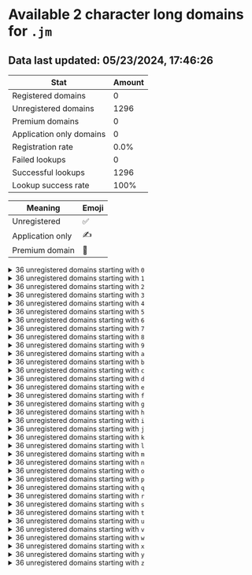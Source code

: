 # Available 2 character long domains for `.jm`

## Data last updated: 05/23/2024, 17:46:26

|Stat|Amount|
|--|--|
|Registered domains|0|
|Unregistered domains|1296|
|Premium domains|0|
|Application only domains|0|
|Registration rate|0.0%|
|Failed lookups|0|
|Successful lookups|1296|
|Lookup success rate|100%|


|Meaning|Emoji|
|--|--|
|Unregistered|:white_check_mark:|
|Application only|:writing_hand:|
|Premium domain|:gem:|

<details>
<summary>36 unregistered domains starting with <bold><code>0</code></bold></summary>

|Type|Domain|
|--|--|
|:white_check_mark:|`00.jm`|
|:white_check_mark:|`01.jm`|
|:white_check_mark:|`02.jm`|
|:white_check_mark:|`03.jm`|
|:white_check_mark:|`04.jm`|
|:white_check_mark:|`05.jm`|
|:white_check_mark:|`06.jm`|
|:white_check_mark:|`07.jm`|
|:white_check_mark:|`08.jm`|
|:white_check_mark:|`09.jm`|
|:white_check_mark:|`0a.jm`|
|:white_check_mark:|`0b.jm`|
|:white_check_mark:|`0c.jm`|
|:white_check_mark:|`0d.jm`|
|:white_check_mark:|`0e.jm`|
|:white_check_mark:|`0f.jm`|
|:white_check_mark:|`0g.jm`|
|:white_check_mark:|`0h.jm`|
|:white_check_mark:|`0i.jm`|
|:white_check_mark:|`0j.jm`|
|:white_check_mark:|`0k.jm`|
|:white_check_mark:|`0l.jm`|
|:white_check_mark:|`0m.jm`|
|:white_check_mark:|`0n.jm`|
|:white_check_mark:|`0o.jm`|
|:white_check_mark:|`0p.jm`|
|:white_check_mark:|`0q.jm`|
|:white_check_mark:|`0r.jm`|
|:white_check_mark:|`0s.jm`|
|:white_check_mark:|`0t.jm`|
|:white_check_mark:|`0u.jm`|
|:white_check_mark:|`0v.jm`|
|:white_check_mark:|`0w.jm`|
|:white_check_mark:|`0x.jm`|
|:white_check_mark:|`0y.jm`|
|:white_check_mark:|`0z.jm`|
</details>
<details>
<summary>36 unregistered domains starting with <bold><code>1</code></bold></summary>

|Type|Domain|
|--|--|
|:white_check_mark:|`10.jm`|
|:white_check_mark:|`11.jm`|
|:white_check_mark:|`12.jm`|
|:white_check_mark:|`13.jm`|
|:white_check_mark:|`14.jm`|
|:white_check_mark:|`15.jm`|
|:white_check_mark:|`16.jm`|
|:white_check_mark:|`17.jm`|
|:white_check_mark:|`18.jm`|
|:white_check_mark:|`19.jm`|
|:white_check_mark:|`1a.jm`|
|:white_check_mark:|`1b.jm`|
|:white_check_mark:|`1c.jm`|
|:white_check_mark:|`1d.jm`|
|:white_check_mark:|`1e.jm`|
|:white_check_mark:|`1f.jm`|
|:white_check_mark:|`1g.jm`|
|:white_check_mark:|`1h.jm`|
|:white_check_mark:|`1i.jm`|
|:white_check_mark:|`1j.jm`|
|:white_check_mark:|`1k.jm`|
|:white_check_mark:|`1l.jm`|
|:white_check_mark:|`1m.jm`|
|:white_check_mark:|`1n.jm`|
|:white_check_mark:|`1o.jm`|
|:white_check_mark:|`1p.jm`|
|:white_check_mark:|`1q.jm`|
|:white_check_mark:|`1r.jm`|
|:white_check_mark:|`1s.jm`|
|:white_check_mark:|`1t.jm`|
|:white_check_mark:|`1u.jm`|
|:white_check_mark:|`1v.jm`|
|:white_check_mark:|`1w.jm`|
|:white_check_mark:|`1x.jm`|
|:white_check_mark:|`1y.jm`|
|:white_check_mark:|`1z.jm`|
</details>
<details>
<summary>36 unregistered domains starting with <bold><code>2</code></bold></summary>

|Type|Domain|
|--|--|
|:white_check_mark:|`20.jm`|
|:white_check_mark:|`21.jm`|
|:white_check_mark:|`22.jm`|
|:white_check_mark:|`23.jm`|
|:white_check_mark:|`24.jm`|
|:white_check_mark:|`25.jm`|
|:white_check_mark:|`26.jm`|
|:white_check_mark:|`27.jm`|
|:white_check_mark:|`28.jm`|
|:white_check_mark:|`29.jm`|
|:white_check_mark:|`2a.jm`|
|:white_check_mark:|`2b.jm`|
|:white_check_mark:|`2c.jm`|
|:white_check_mark:|`2d.jm`|
|:white_check_mark:|`2e.jm`|
|:white_check_mark:|`2f.jm`|
|:white_check_mark:|`2g.jm`|
|:white_check_mark:|`2h.jm`|
|:white_check_mark:|`2i.jm`|
|:white_check_mark:|`2j.jm`|
|:white_check_mark:|`2k.jm`|
|:white_check_mark:|`2l.jm`|
|:white_check_mark:|`2m.jm`|
|:white_check_mark:|`2n.jm`|
|:white_check_mark:|`2o.jm`|
|:white_check_mark:|`2p.jm`|
|:white_check_mark:|`2q.jm`|
|:white_check_mark:|`2r.jm`|
|:white_check_mark:|`2s.jm`|
|:white_check_mark:|`2t.jm`|
|:white_check_mark:|`2u.jm`|
|:white_check_mark:|`2v.jm`|
|:white_check_mark:|`2w.jm`|
|:white_check_mark:|`2x.jm`|
|:white_check_mark:|`2y.jm`|
|:white_check_mark:|`2z.jm`|
</details>
<details>
<summary>36 unregistered domains starting with <bold><code>3</code></bold></summary>

|Type|Domain|
|--|--|
|:white_check_mark:|`30.jm`|
|:white_check_mark:|`31.jm`|
|:white_check_mark:|`32.jm`|
|:white_check_mark:|`33.jm`|
|:white_check_mark:|`34.jm`|
|:white_check_mark:|`35.jm`|
|:white_check_mark:|`36.jm`|
|:white_check_mark:|`37.jm`|
|:white_check_mark:|`38.jm`|
|:white_check_mark:|`39.jm`|
|:white_check_mark:|`3a.jm`|
|:white_check_mark:|`3b.jm`|
|:white_check_mark:|`3c.jm`|
|:white_check_mark:|`3d.jm`|
|:white_check_mark:|`3e.jm`|
|:white_check_mark:|`3f.jm`|
|:white_check_mark:|`3g.jm`|
|:white_check_mark:|`3h.jm`|
|:white_check_mark:|`3i.jm`|
|:white_check_mark:|`3j.jm`|
|:white_check_mark:|`3k.jm`|
|:white_check_mark:|`3l.jm`|
|:white_check_mark:|`3m.jm`|
|:white_check_mark:|`3n.jm`|
|:white_check_mark:|`3o.jm`|
|:white_check_mark:|`3p.jm`|
|:white_check_mark:|`3q.jm`|
|:white_check_mark:|`3r.jm`|
|:white_check_mark:|`3s.jm`|
|:white_check_mark:|`3t.jm`|
|:white_check_mark:|`3u.jm`|
|:white_check_mark:|`3v.jm`|
|:white_check_mark:|`3w.jm`|
|:white_check_mark:|`3x.jm`|
|:white_check_mark:|`3y.jm`|
|:white_check_mark:|`3z.jm`|
</details>
<details>
<summary>36 unregistered domains starting with <bold><code>4</code></bold></summary>

|Type|Domain|
|--|--|
|:white_check_mark:|`40.jm`|
|:white_check_mark:|`41.jm`|
|:white_check_mark:|`42.jm`|
|:white_check_mark:|`43.jm`|
|:white_check_mark:|`44.jm`|
|:white_check_mark:|`45.jm`|
|:white_check_mark:|`46.jm`|
|:white_check_mark:|`47.jm`|
|:white_check_mark:|`48.jm`|
|:white_check_mark:|`49.jm`|
|:white_check_mark:|`4a.jm`|
|:white_check_mark:|`4b.jm`|
|:white_check_mark:|`4c.jm`|
|:white_check_mark:|`4d.jm`|
|:white_check_mark:|`4e.jm`|
|:white_check_mark:|`4f.jm`|
|:white_check_mark:|`4g.jm`|
|:white_check_mark:|`4h.jm`|
|:white_check_mark:|`4i.jm`|
|:white_check_mark:|`4j.jm`|
|:white_check_mark:|`4k.jm`|
|:white_check_mark:|`4l.jm`|
|:white_check_mark:|`4m.jm`|
|:white_check_mark:|`4n.jm`|
|:white_check_mark:|`4o.jm`|
|:white_check_mark:|`4p.jm`|
|:white_check_mark:|`4q.jm`|
|:white_check_mark:|`4r.jm`|
|:white_check_mark:|`4s.jm`|
|:white_check_mark:|`4t.jm`|
|:white_check_mark:|`4u.jm`|
|:white_check_mark:|`4v.jm`|
|:white_check_mark:|`4w.jm`|
|:white_check_mark:|`4x.jm`|
|:white_check_mark:|`4y.jm`|
|:white_check_mark:|`4z.jm`|
</details>
<details>
<summary>36 unregistered domains starting with <bold><code>5</code></bold></summary>

|Type|Domain|
|--|--|
|:white_check_mark:|`50.jm`|
|:white_check_mark:|`51.jm`|
|:white_check_mark:|`52.jm`|
|:white_check_mark:|`53.jm`|
|:white_check_mark:|`54.jm`|
|:white_check_mark:|`55.jm`|
|:white_check_mark:|`56.jm`|
|:white_check_mark:|`57.jm`|
|:white_check_mark:|`58.jm`|
|:white_check_mark:|`59.jm`|
|:white_check_mark:|`5a.jm`|
|:white_check_mark:|`5b.jm`|
|:white_check_mark:|`5c.jm`|
|:white_check_mark:|`5d.jm`|
|:white_check_mark:|`5e.jm`|
|:white_check_mark:|`5f.jm`|
|:white_check_mark:|`5g.jm`|
|:white_check_mark:|`5h.jm`|
|:white_check_mark:|`5i.jm`|
|:white_check_mark:|`5j.jm`|
|:white_check_mark:|`5k.jm`|
|:white_check_mark:|`5l.jm`|
|:white_check_mark:|`5m.jm`|
|:white_check_mark:|`5n.jm`|
|:white_check_mark:|`5o.jm`|
|:white_check_mark:|`5p.jm`|
|:white_check_mark:|`5q.jm`|
|:white_check_mark:|`5r.jm`|
|:white_check_mark:|`5s.jm`|
|:white_check_mark:|`5t.jm`|
|:white_check_mark:|`5u.jm`|
|:white_check_mark:|`5v.jm`|
|:white_check_mark:|`5w.jm`|
|:white_check_mark:|`5x.jm`|
|:white_check_mark:|`5y.jm`|
|:white_check_mark:|`5z.jm`|
</details>
<details>
<summary>36 unregistered domains starting with <bold><code>6</code></bold></summary>

|Type|Domain|
|--|--|
|:white_check_mark:|`60.jm`|
|:white_check_mark:|`61.jm`|
|:white_check_mark:|`62.jm`|
|:white_check_mark:|`63.jm`|
|:white_check_mark:|`64.jm`|
|:white_check_mark:|`65.jm`|
|:white_check_mark:|`66.jm`|
|:white_check_mark:|`67.jm`|
|:white_check_mark:|`68.jm`|
|:white_check_mark:|`69.jm`|
|:white_check_mark:|`6a.jm`|
|:white_check_mark:|`6b.jm`|
|:white_check_mark:|`6c.jm`|
|:white_check_mark:|`6d.jm`|
|:white_check_mark:|`6e.jm`|
|:white_check_mark:|`6f.jm`|
|:white_check_mark:|`6g.jm`|
|:white_check_mark:|`6h.jm`|
|:white_check_mark:|`6i.jm`|
|:white_check_mark:|`6j.jm`|
|:white_check_mark:|`6k.jm`|
|:white_check_mark:|`6l.jm`|
|:white_check_mark:|`6m.jm`|
|:white_check_mark:|`6n.jm`|
|:white_check_mark:|`6o.jm`|
|:white_check_mark:|`6p.jm`|
|:white_check_mark:|`6q.jm`|
|:white_check_mark:|`6r.jm`|
|:white_check_mark:|`6s.jm`|
|:white_check_mark:|`6t.jm`|
|:white_check_mark:|`6u.jm`|
|:white_check_mark:|`6v.jm`|
|:white_check_mark:|`6w.jm`|
|:white_check_mark:|`6x.jm`|
|:white_check_mark:|`6y.jm`|
|:white_check_mark:|`6z.jm`|
</details>
<details>
<summary>36 unregistered domains starting with <bold><code>7</code></bold></summary>

|Type|Domain|
|--|--|
|:white_check_mark:|`70.jm`|
|:white_check_mark:|`71.jm`|
|:white_check_mark:|`72.jm`|
|:white_check_mark:|`73.jm`|
|:white_check_mark:|`74.jm`|
|:white_check_mark:|`75.jm`|
|:white_check_mark:|`76.jm`|
|:white_check_mark:|`77.jm`|
|:white_check_mark:|`78.jm`|
|:white_check_mark:|`79.jm`|
|:white_check_mark:|`7a.jm`|
|:white_check_mark:|`7b.jm`|
|:white_check_mark:|`7c.jm`|
|:white_check_mark:|`7d.jm`|
|:white_check_mark:|`7e.jm`|
|:white_check_mark:|`7f.jm`|
|:white_check_mark:|`7g.jm`|
|:white_check_mark:|`7h.jm`|
|:white_check_mark:|`7i.jm`|
|:white_check_mark:|`7j.jm`|
|:white_check_mark:|`7k.jm`|
|:white_check_mark:|`7l.jm`|
|:white_check_mark:|`7m.jm`|
|:white_check_mark:|`7n.jm`|
|:white_check_mark:|`7o.jm`|
|:white_check_mark:|`7p.jm`|
|:white_check_mark:|`7q.jm`|
|:white_check_mark:|`7r.jm`|
|:white_check_mark:|`7s.jm`|
|:white_check_mark:|`7t.jm`|
|:white_check_mark:|`7u.jm`|
|:white_check_mark:|`7v.jm`|
|:white_check_mark:|`7w.jm`|
|:white_check_mark:|`7x.jm`|
|:white_check_mark:|`7y.jm`|
|:white_check_mark:|`7z.jm`|
</details>
<details>
<summary>36 unregistered domains starting with <bold><code>8</code></bold></summary>

|Type|Domain|
|--|--|
|:white_check_mark:|`80.jm`|
|:white_check_mark:|`81.jm`|
|:white_check_mark:|`82.jm`|
|:white_check_mark:|`83.jm`|
|:white_check_mark:|`84.jm`|
|:white_check_mark:|`85.jm`|
|:white_check_mark:|`86.jm`|
|:white_check_mark:|`87.jm`|
|:white_check_mark:|`88.jm`|
|:white_check_mark:|`89.jm`|
|:white_check_mark:|`8a.jm`|
|:white_check_mark:|`8b.jm`|
|:white_check_mark:|`8c.jm`|
|:white_check_mark:|`8d.jm`|
|:white_check_mark:|`8e.jm`|
|:white_check_mark:|`8f.jm`|
|:white_check_mark:|`8g.jm`|
|:white_check_mark:|`8h.jm`|
|:white_check_mark:|`8i.jm`|
|:white_check_mark:|`8j.jm`|
|:white_check_mark:|`8k.jm`|
|:white_check_mark:|`8l.jm`|
|:white_check_mark:|`8m.jm`|
|:white_check_mark:|`8n.jm`|
|:white_check_mark:|`8o.jm`|
|:white_check_mark:|`8p.jm`|
|:white_check_mark:|`8q.jm`|
|:white_check_mark:|`8r.jm`|
|:white_check_mark:|`8s.jm`|
|:white_check_mark:|`8t.jm`|
|:white_check_mark:|`8u.jm`|
|:white_check_mark:|`8v.jm`|
|:white_check_mark:|`8w.jm`|
|:white_check_mark:|`8x.jm`|
|:white_check_mark:|`8y.jm`|
|:white_check_mark:|`8z.jm`|
</details>
<details>
<summary>36 unregistered domains starting with <bold><code>9</code></bold></summary>

|Type|Domain|
|--|--|
|:white_check_mark:|`90.jm`|
|:white_check_mark:|`91.jm`|
|:white_check_mark:|`92.jm`|
|:white_check_mark:|`93.jm`|
|:white_check_mark:|`94.jm`|
|:white_check_mark:|`95.jm`|
|:white_check_mark:|`96.jm`|
|:white_check_mark:|`97.jm`|
|:white_check_mark:|`98.jm`|
|:white_check_mark:|`99.jm`|
|:white_check_mark:|`9a.jm`|
|:white_check_mark:|`9b.jm`|
|:white_check_mark:|`9c.jm`|
|:white_check_mark:|`9d.jm`|
|:white_check_mark:|`9e.jm`|
|:white_check_mark:|`9f.jm`|
|:white_check_mark:|`9g.jm`|
|:white_check_mark:|`9h.jm`|
|:white_check_mark:|`9i.jm`|
|:white_check_mark:|`9j.jm`|
|:white_check_mark:|`9k.jm`|
|:white_check_mark:|`9l.jm`|
|:white_check_mark:|`9m.jm`|
|:white_check_mark:|`9n.jm`|
|:white_check_mark:|`9o.jm`|
|:white_check_mark:|`9p.jm`|
|:white_check_mark:|`9q.jm`|
|:white_check_mark:|`9r.jm`|
|:white_check_mark:|`9s.jm`|
|:white_check_mark:|`9t.jm`|
|:white_check_mark:|`9u.jm`|
|:white_check_mark:|`9v.jm`|
|:white_check_mark:|`9w.jm`|
|:white_check_mark:|`9x.jm`|
|:white_check_mark:|`9y.jm`|
|:white_check_mark:|`9z.jm`|
</details>
<details>
<summary>36 unregistered domains starting with <bold><code>a</code></bold></summary>

|Type|Domain|
|--|--|
|:white_check_mark:|`a0.jm`|
|:white_check_mark:|`a1.jm`|
|:white_check_mark:|`a2.jm`|
|:white_check_mark:|`a3.jm`|
|:white_check_mark:|`a4.jm`|
|:white_check_mark:|`a5.jm`|
|:white_check_mark:|`a6.jm`|
|:white_check_mark:|`a7.jm`|
|:white_check_mark:|`a8.jm`|
|:white_check_mark:|`a9.jm`|
|:white_check_mark:|`aa.jm`|
|:white_check_mark:|`ab.jm`|
|:white_check_mark:|`ac.jm`|
|:white_check_mark:|`ad.jm`|
|:white_check_mark:|`ae.jm`|
|:white_check_mark:|`af.jm`|
|:white_check_mark:|`ag.jm`|
|:white_check_mark:|`ah.jm`|
|:white_check_mark:|`ai.jm`|
|:white_check_mark:|`aj.jm`|
|:white_check_mark:|`ak.jm`|
|:white_check_mark:|`al.jm`|
|:white_check_mark:|`am.jm`|
|:white_check_mark:|`an.jm`|
|:white_check_mark:|`ao.jm`|
|:white_check_mark:|`ap.jm`|
|:white_check_mark:|`aq.jm`|
|:white_check_mark:|`ar.jm`|
|:white_check_mark:|`as.jm`|
|:white_check_mark:|`at.jm`|
|:white_check_mark:|`au.jm`|
|:white_check_mark:|`av.jm`|
|:white_check_mark:|`aw.jm`|
|:white_check_mark:|`ax.jm`|
|:white_check_mark:|`ay.jm`|
|:white_check_mark:|`az.jm`|
</details>
<details>
<summary>36 unregistered domains starting with <bold><code>b</code></bold></summary>

|Type|Domain|
|--|--|
|:white_check_mark:|`b0.jm`|
|:white_check_mark:|`b1.jm`|
|:white_check_mark:|`b2.jm`|
|:white_check_mark:|`b3.jm`|
|:white_check_mark:|`b4.jm`|
|:white_check_mark:|`b5.jm`|
|:white_check_mark:|`b6.jm`|
|:white_check_mark:|`b7.jm`|
|:white_check_mark:|`b8.jm`|
|:white_check_mark:|`b9.jm`|
|:white_check_mark:|`ba.jm`|
|:white_check_mark:|`bb.jm`|
|:white_check_mark:|`bc.jm`|
|:white_check_mark:|`bd.jm`|
|:white_check_mark:|`be.jm`|
|:white_check_mark:|`bf.jm`|
|:white_check_mark:|`bg.jm`|
|:white_check_mark:|`bh.jm`|
|:white_check_mark:|`bi.jm`|
|:white_check_mark:|`bj.jm`|
|:white_check_mark:|`bk.jm`|
|:white_check_mark:|`bl.jm`|
|:white_check_mark:|`bm.jm`|
|:white_check_mark:|`bn.jm`|
|:white_check_mark:|`bo.jm`|
|:white_check_mark:|`bp.jm`|
|:white_check_mark:|`bq.jm`|
|:white_check_mark:|`br.jm`|
|:white_check_mark:|`bs.jm`|
|:white_check_mark:|`bt.jm`|
|:white_check_mark:|`bu.jm`|
|:white_check_mark:|`bv.jm`|
|:white_check_mark:|`bw.jm`|
|:white_check_mark:|`bx.jm`|
|:white_check_mark:|`by.jm`|
|:white_check_mark:|`bz.jm`|
</details>
<details>
<summary>36 unregistered domains starting with <bold><code>c</code></bold></summary>

|Type|Domain|
|--|--|
|:white_check_mark:|`c0.jm`|
|:white_check_mark:|`c1.jm`|
|:white_check_mark:|`c2.jm`|
|:white_check_mark:|`c3.jm`|
|:white_check_mark:|`c4.jm`|
|:white_check_mark:|`c5.jm`|
|:white_check_mark:|`c6.jm`|
|:white_check_mark:|`c7.jm`|
|:white_check_mark:|`c8.jm`|
|:white_check_mark:|`c9.jm`|
|:white_check_mark:|`ca.jm`|
|:white_check_mark:|`cb.jm`|
|:white_check_mark:|`cc.jm`|
|:white_check_mark:|`cd.jm`|
|:white_check_mark:|`ce.jm`|
|:white_check_mark:|`cf.jm`|
|:white_check_mark:|`cg.jm`|
|:white_check_mark:|`ch.jm`|
|:white_check_mark:|`ci.jm`|
|:white_check_mark:|`cj.jm`|
|:white_check_mark:|`ck.jm`|
|:white_check_mark:|`cl.jm`|
|:white_check_mark:|`cm.jm`|
|:white_check_mark:|`cn.jm`|
|:white_check_mark:|`co.jm`|
|:white_check_mark:|`cp.jm`|
|:white_check_mark:|`cq.jm`|
|:white_check_mark:|`cr.jm`|
|:white_check_mark:|`cs.jm`|
|:white_check_mark:|`ct.jm`|
|:white_check_mark:|`cu.jm`|
|:white_check_mark:|`cv.jm`|
|:white_check_mark:|`cw.jm`|
|:white_check_mark:|`cx.jm`|
|:white_check_mark:|`cy.jm`|
|:white_check_mark:|`cz.jm`|
</details>
<details>
<summary>36 unregistered domains starting with <bold><code>d</code></bold></summary>

|Type|Domain|
|--|--|
|:white_check_mark:|`d0.jm`|
|:white_check_mark:|`d1.jm`|
|:white_check_mark:|`d2.jm`|
|:white_check_mark:|`d3.jm`|
|:white_check_mark:|`d4.jm`|
|:white_check_mark:|`d5.jm`|
|:white_check_mark:|`d6.jm`|
|:white_check_mark:|`d7.jm`|
|:white_check_mark:|`d8.jm`|
|:white_check_mark:|`d9.jm`|
|:white_check_mark:|`da.jm`|
|:white_check_mark:|`db.jm`|
|:white_check_mark:|`dc.jm`|
|:white_check_mark:|`dd.jm`|
|:white_check_mark:|`de.jm`|
|:white_check_mark:|`df.jm`|
|:white_check_mark:|`dg.jm`|
|:white_check_mark:|`dh.jm`|
|:white_check_mark:|`di.jm`|
|:white_check_mark:|`dj.jm`|
|:white_check_mark:|`dk.jm`|
|:white_check_mark:|`dl.jm`|
|:white_check_mark:|`dm.jm`|
|:white_check_mark:|`dn.jm`|
|:white_check_mark:|`do.jm`|
|:white_check_mark:|`dp.jm`|
|:white_check_mark:|`dq.jm`|
|:white_check_mark:|`dr.jm`|
|:white_check_mark:|`ds.jm`|
|:white_check_mark:|`dt.jm`|
|:white_check_mark:|`du.jm`|
|:white_check_mark:|`dv.jm`|
|:white_check_mark:|`dw.jm`|
|:white_check_mark:|`dx.jm`|
|:white_check_mark:|`dy.jm`|
|:white_check_mark:|`dz.jm`|
</details>
<details>
<summary>36 unregistered domains starting with <bold><code>e</code></bold></summary>

|Type|Domain|
|--|--|
|:white_check_mark:|`e0.jm`|
|:white_check_mark:|`e1.jm`|
|:white_check_mark:|`e2.jm`|
|:white_check_mark:|`e3.jm`|
|:white_check_mark:|`e4.jm`|
|:white_check_mark:|`e5.jm`|
|:white_check_mark:|`e6.jm`|
|:white_check_mark:|`e7.jm`|
|:white_check_mark:|`e8.jm`|
|:white_check_mark:|`e9.jm`|
|:white_check_mark:|`ea.jm`|
|:white_check_mark:|`eb.jm`|
|:white_check_mark:|`ec.jm`|
|:white_check_mark:|`ed.jm`|
|:white_check_mark:|`ee.jm`|
|:white_check_mark:|`ef.jm`|
|:white_check_mark:|`eg.jm`|
|:white_check_mark:|`eh.jm`|
|:white_check_mark:|`ei.jm`|
|:white_check_mark:|`ej.jm`|
|:white_check_mark:|`ek.jm`|
|:white_check_mark:|`el.jm`|
|:white_check_mark:|`em.jm`|
|:white_check_mark:|`en.jm`|
|:white_check_mark:|`eo.jm`|
|:white_check_mark:|`ep.jm`|
|:white_check_mark:|`eq.jm`|
|:white_check_mark:|`er.jm`|
|:white_check_mark:|`es.jm`|
|:white_check_mark:|`et.jm`|
|:white_check_mark:|`eu.jm`|
|:white_check_mark:|`ev.jm`|
|:white_check_mark:|`ew.jm`|
|:white_check_mark:|`ex.jm`|
|:white_check_mark:|`ey.jm`|
|:white_check_mark:|`ez.jm`|
</details>
<details>
<summary>36 unregistered domains starting with <bold><code>f</code></bold></summary>

|Type|Domain|
|--|--|
|:white_check_mark:|`f0.jm`|
|:white_check_mark:|`f1.jm`|
|:white_check_mark:|`f2.jm`|
|:white_check_mark:|`f3.jm`|
|:white_check_mark:|`f4.jm`|
|:white_check_mark:|`f5.jm`|
|:white_check_mark:|`f6.jm`|
|:white_check_mark:|`f7.jm`|
|:white_check_mark:|`f8.jm`|
|:white_check_mark:|`f9.jm`|
|:white_check_mark:|`fa.jm`|
|:white_check_mark:|`fb.jm`|
|:white_check_mark:|`fc.jm`|
|:white_check_mark:|`fd.jm`|
|:white_check_mark:|`fe.jm`|
|:white_check_mark:|`ff.jm`|
|:white_check_mark:|`fg.jm`|
|:white_check_mark:|`fh.jm`|
|:white_check_mark:|`fi.jm`|
|:white_check_mark:|`fj.jm`|
|:white_check_mark:|`fk.jm`|
|:white_check_mark:|`fl.jm`|
|:white_check_mark:|`fm.jm`|
|:white_check_mark:|`fn.jm`|
|:white_check_mark:|`fo.jm`|
|:white_check_mark:|`fp.jm`|
|:white_check_mark:|`fq.jm`|
|:white_check_mark:|`fr.jm`|
|:white_check_mark:|`fs.jm`|
|:white_check_mark:|`ft.jm`|
|:white_check_mark:|`fu.jm`|
|:white_check_mark:|`fv.jm`|
|:white_check_mark:|`fw.jm`|
|:white_check_mark:|`fx.jm`|
|:white_check_mark:|`fy.jm`|
|:white_check_mark:|`fz.jm`|
</details>
<details>
<summary>36 unregistered domains starting with <bold><code>g</code></bold></summary>

|Type|Domain|
|--|--|
|:white_check_mark:|`g0.jm`|
|:white_check_mark:|`g1.jm`|
|:white_check_mark:|`g2.jm`|
|:white_check_mark:|`g3.jm`|
|:white_check_mark:|`g4.jm`|
|:white_check_mark:|`g5.jm`|
|:white_check_mark:|`g6.jm`|
|:white_check_mark:|`g7.jm`|
|:white_check_mark:|`g8.jm`|
|:white_check_mark:|`g9.jm`|
|:white_check_mark:|`ga.jm`|
|:white_check_mark:|`gb.jm`|
|:white_check_mark:|`gc.jm`|
|:white_check_mark:|`gd.jm`|
|:white_check_mark:|`ge.jm`|
|:white_check_mark:|`gf.jm`|
|:white_check_mark:|`gg.jm`|
|:white_check_mark:|`gh.jm`|
|:white_check_mark:|`gi.jm`|
|:white_check_mark:|`gj.jm`|
|:white_check_mark:|`gk.jm`|
|:white_check_mark:|`gl.jm`|
|:white_check_mark:|`gm.jm`|
|:white_check_mark:|`gn.jm`|
|:white_check_mark:|`go.jm`|
|:white_check_mark:|`gp.jm`|
|:white_check_mark:|`gq.jm`|
|:white_check_mark:|`gr.jm`|
|:white_check_mark:|`gs.jm`|
|:white_check_mark:|`gt.jm`|
|:white_check_mark:|`gu.jm`|
|:white_check_mark:|`gv.jm`|
|:white_check_mark:|`gw.jm`|
|:white_check_mark:|`gx.jm`|
|:white_check_mark:|`gy.jm`|
|:white_check_mark:|`gz.jm`|
</details>
<details>
<summary>36 unregistered domains starting with <bold><code>h</code></bold></summary>

|Type|Domain|
|--|--|
|:white_check_mark:|`h0.jm`|
|:white_check_mark:|`h1.jm`|
|:white_check_mark:|`h2.jm`|
|:white_check_mark:|`h3.jm`|
|:white_check_mark:|`h4.jm`|
|:white_check_mark:|`h5.jm`|
|:white_check_mark:|`h6.jm`|
|:white_check_mark:|`h7.jm`|
|:white_check_mark:|`h8.jm`|
|:white_check_mark:|`h9.jm`|
|:white_check_mark:|`ha.jm`|
|:white_check_mark:|`hb.jm`|
|:white_check_mark:|`hc.jm`|
|:white_check_mark:|`hd.jm`|
|:white_check_mark:|`he.jm`|
|:white_check_mark:|`hf.jm`|
|:white_check_mark:|`hg.jm`|
|:white_check_mark:|`hh.jm`|
|:white_check_mark:|`hi.jm`|
|:white_check_mark:|`hj.jm`|
|:white_check_mark:|`hk.jm`|
|:white_check_mark:|`hl.jm`|
|:white_check_mark:|`hm.jm`|
|:white_check_mark:|`hn.jm`|
|:white_check_mark:|`ho.jm`|
|:white_check_mark:|`hp.jm`|
|:white_check_mark:|`hq.jm`|
|:white_check_mark:|`hr.jm`|
|:white_check_mark:|`hs.jm`|
|:white_check_mark:|`ht.jm`|
|:white_check_mark:|`hu.jm`|
|:white_check_mark:|`hv.jm`|
|:white_check_mark:|`hw.jm`|
|:white_check_mark:|`hx.jm`|
|:white_check_mark:|`hy.jm`|
|:white_check_mark:|`hz.jm`|
</details>
<details>
<summary>36 unregistered domains starting with <bold><code>i</code></bold></summary>

|Type|Domain|
|--|--|
|:white_check_mark:|`i0.jm`|
|:white_check_mark:|`i1.jm`|
|:white_check_mark:|`i2.jm`|
|:white_check_mark:|`i3.jm`|
|:white_check_mark:|`i4.jm`|
|:white_check_mark:|`i5.jm`|
|:white_check_mark:|`i6.jm`|
|:white_check_mark:|`i7.jm`|
|:white_check_mark:|`i8.jm`|
|:white_check_mark:|`i9.jm`|
|:white_check_mark:|`ia.jm`|
|:white_check_mark:|`ib.jm`|
|:white_check_mark:|`ic.jm`|
|:white_check_mark:|`id.jm`|
|:white_check_mark:|`ie.jm`|
|:white_check_mark:|`if.jm`|
|:white_check_mark:|`ig.jm`|
|:white_check_mark:|`ih.jm`|
|:white_check_mark:|`ii.jm`|
|:white_check_mark:|`ij.jm`|
|:white_check_mark:|`ik.jm`|
|:white_check_mark:|`il.jm`|
|:white_check_mark:|`im.jm`|
|:white_check_mark:|`in.jm`|
|:white_check_mark:|`io.jm`|
|:white_check_mark:|`ip.jm`|
|:white_check_mark:|`iq.jm`|
|:white_check_mark:|`ir.jm`|
|:white_check_mark:|`is.jm`|
|:white_check_mark:|`it.jm`|
|:white_check_mark:|`iu.jm`|
|:white_check_mark:|`iv.jm`|
|:white_check_mark:|`iw.jm`|
|:white_check_mark:|`ix.jm`|
|:white_check_mark:|`iy.jm`|
|:white_check_mark:|`iz.jm`|
</details>
<details>
<summary>36 unregistered domains starting with <bold><code>j</code></bold></summary>

|Type|Domain|
|--|--|
|:white_check_mark:|`j0.jm`|
|:white_check_mark:|`j1.jm`|
|:white_check_mark:|`j2.jm`|
|:white_check_mark:|`j3.jm`|
|:white_check_mark:|`j4.jm`|
|:white_check_mark:|`j5.jm`|
|:white_check_mark:|`j6.jm`|
|:white_check_mark:|`j7.jm`|
|:white_check_mark:|`j8.jm`|
|:white_check_mark:|`j9.jm`|
|:white_check_mark:|`ja.jm`|
|:white_check_mark:|`jb.jm`|
|:white_check_mark:|`jc.jm`|
|:white_check_mark:|`jd.jm`|
|:white_check_mark:|`je.jm`|
|:white_check_mark:|`jf.jm`|
|:white_check_mark:|`jg.jm`|
|:white_check_mark:|`jh.jm`|
|:white_check_mark:|`ji.jm`|
|:white_check_mark:|`jj.jm`|
|:white_check_mark:|`jk.jm`|
|:white_check_mark:|`jl.jm`|
|:white_check_mark:|`jm.jm`|
|:white_check_mark:|`jn.jm`|
|:white_check_mark:|`jo.jm`|
|:white_check_mark:|`jp.jm`|
|:white_check_mark:|`jq.jm`|
|:white_check_mark:|`jr.jm`|
|:white_check_mark:|`js.jm`|
|:white_check_mark:|`jt.jm`|
|:white_check_mark:|`ju.jm`|
|:white_check_mark:|`jv.jm`|
|:white_check_mark:|`jw.jm`|
|:white_check_mark:|`jx.jm`|
|:white_check_mark:|`jy.jm`|
|:white_check_mark:|`jz.jm`|
</details>
<details>
<summary>36 unregistered domains starting with <bold><code>k</code></bold></summary>

|Type|Domain|
|--|--|
|:white_check_mark:|`k0.jm`|
|:white_check_mark:|`k1.jm`|
|:white_check_mark:|`k2.jm`|
|:white_check_mark:|`k3.jm`|
|:white_check_mark:|`k4.jm`|
|:white_check_mark:|`k5.jm`|
|:white_check_mark:|`k6.jm`|
|:white_check_mark:|`k7.jm`|
|:white_check_mark:|`k8.jm`|
|:white_check_mark:|`k9.jm`|
|:white_check_mark:|`ka.jm`|
|:white_check_mark:|`kb.jm`|
|:white_check_mark:|`kc.jm`|
|:white_check_mark:|`kd.jm`|
|:white_check_mark:|`ke.jm`|
|:white_check_mark:|`kf.jm`|
|:white_check_mark:|`kg.jm`|
|:white_check_mark:|`kh.jm`|
|:white_check_mark:|`ki.jm`|
|:white_check_mark:|`kj.jm`|
|:white_check_mark:|`kk.jm`|
|:white_check_mark:|`kl.jm`|
|:white_check_mark:|`km.jm`|
|:white_check_mark:|`kn.jm`|
|:white_check_mark:|`ko.jm`|
|:white_check_mark:|`kp.jm`|
|:white_check_mark:|`kq.jm`|
|:white_check_mark:|`kr.jm`|
|:white_check_mark:|`ks.jm`|
|:white_check_mark:|`kt.jm`|
|:white_check_mark:|`ku.jm`|
|:white_check_mark:|`kv.jm`|
|:white_check_mark:|`kw.jm`|
|:white_check_mark:|`kx.jm`|
|:white_check_mark:|`ky.jm`|
|:white_check_mark:|`kz.jm`|
</details>
<details>
<summary>36 unregistered domains starting with <bold><code>l</code></bold></summary>

|Type|Domain|
|--|--|
|:white_check_mark:|`l0.jm`|
|:white_check_mark:|`l1.jm`|
|:white_check_mark:|`l2.jm`|
|:white_check_mark:|`l3.jm`|
|:white_check_mark:|`l4.jm`|
|:white_check_mark:|`l5.jm`|
|:white_check_mark:|`l6.jm`|
|:white_check_mark:|`l7.jm`|
|:white_check_mark:|`l8.jm`|
|:white_check_mark:|`l9.jm`|
|:white_check_mark:|`la.jm`|
|:white_check_mark:|`lb.jm`|
|:white_check_mark:|`lc.jm`|
|:white_check_mark:|`ld.jm`|
|:white_check_mark:|`le.jm`|
|:white_check_mark:|`lf.jm`|
|:white_check_mark:|`lg.jm`|
|:white_check_mark:|`lh.jm`|
|:white_check_mark:|`li.jm`|
|:white_check_mark:|`lj.jm`|
|:white_check_mark:|`lk.jm`|
|:white_check_mark:|`ll.jm`|
|:white_check_mark:|`lm.jm`|
|:white_check_mark:|`ln.jm`|
|:white_check_mark:|`lo.jm`|
|:white_check_mark:|`lp.jm`|
|:white_check_mark:|`lq.jm`|
|:white_check_mark:|`lr.jm`|
|:white_check_mark:|`ls.jm`|
|:white_check_mark:|`lt.jm`|
|:white_check_mark:|`lu.jm`|
|:white_check_mark:|`lv.jm`|
|:white_check_mark:|`lw.jm`|
|:white_check_mark:|`lx.jm`|
|:white_check_mark:|`ly.jm`|
|:white_check_mark:|`lz.jm`|
</details>
<details>
<summary>36 unregistered domains starting with <bold><code>m</code></bold></summary>

|Type|Domain|
|--|--|
|:white_check_mark:|`m0.jm`|
|:white_check_mark:|`m1.jm`|
|:white_check_mark:|`m2.jm`|
|:white_check_mark:|`m3.jm`|
|:white_check_mark:|`m4.jm`|
|:white_check_mark:|`m5.jm`|
|:white_check_mark:|`m6.jm`|
|:white_check_mark:|`m7.jm`|
|:white_check_mark:|`m8.jm`|
|:white_check_mark:|`m9.jm`|
|:white_check_mark:|`ma.jm`|
|:white_check_mark:|`mb.jm`|
|:white_check_mark:|`mc.jm`|
|:white_check_mark:|`md.jm`|
|:white_check_mark:|`me.jm`|
|:white_check_mark:|`mf.jm`|
|:white_check_mark:|`mg.jm`|
|:white_check_mark:|`mh.jm`|
|:white_check_mark:|`mi.jm`|
|:white_check_mark:|`mj.jm`|
|:white_check_mark:|`mk.jm`|
|:white_check_mark:|`ml.jm`|
|:white_check_mark:|`mm.jm`|
|:white_check_mark:|`mn.jm`|
|:white_check_mark:|`mo.jm`|
|:white_check_mark:|`mp.jm`|
|:white_check_mark:|`mq.jm`|
|:white_check_mark:|`mr.jm`|
|:white_check_mark:|`ms.jm`|
|:white_check_mark:|`mt.jm`|
|:white_check_mark:|`mu.jm`|
|:white_check_mark:|`mv.jm`|
|:white_check_mark:|`mw.jm`|
|:white_check_mark:|`mx.jm`|
|:white_check_mark:|`my.jm`|
|:white_check_mark:|`mz.jm`|
</details>
<details>
<summary>36 unregistered domains starting with <bold><code>n</code></bold></summary>

|Type|Domain|
|--|--|
|:white_check_mark:|`n0.jm`|
|:white_check_mark:|`n1.jm`|
|:white_check_mark:|`n2.jm`|
|:white_check_mark:|`n3.jm`|
|:white_check_mark:|`n4.jm`|
|:white_check_mark:|`n5.jm`|
|:white_check_mark:|`n6.jm`|
|:white_check_mark:|`n7.jm`|
|:white_check_mark:|`n8.jm`|
|:white_check_mark:|`n9.jm`|
|:white_check_mark:|`na.jm`|
|:white_check_mark:|`nb.jm`|
|:white_check_mark:|`nc.jm`|
|:white_check_mark:|`nd.jm`|
|:white_check_mark:|`ne.jm`|
|:white_check_mark:|`nf.jm`|
|:white_check_mark:|`ng.jm`|
|:white_check_mark:|`nh.jm`|
|:white_check_mark:|`ni.jm`|
|:white_check_mark:|`nj.jm`|
|:white_check_mark:|`nk.jm`|
|:white_check_mark:|`nl.jm`|
|:white_check_mark:|`nm.jm`|
|:white_check_mark:|`nn.jm`|
|:white_check_mark:|`no.jm`|
|:white_check_mark:|`np.jm`|
|:white_check_mark:|`nq.jm`|
|:white_check_mark:|`nr.jm`|
|:white_check_mark:|`ns.jm`|
|:white_check_mark:|`nt.jm`|
|:white_check_mark:|`nu.jm`|
|:white_check_mark:|`nv.jm`|
|:white_check_mark:|`nw.jm`|
|:white_check_mark:|`nx.jm`|
|:white_check_mark:|`ny.jm`|
|:white_check_mark:|`nz.jm`|
</details>
<details>
<summary>36 unregistered domains starting with <bold><code>o</code></bold></summary>

|Type|Domain|
|--|--|
|:white_check_mark:|`o0.jm`|
|:white_check_mark:|`o1.jm`|
|:white_check_mark:|`o2.jm`|
|:white_check_mark:|`o3.jm`|
|:white_check_mark:|`o4.jm`|
|:white_check_mark:|`o5.jm`|
|:white_check_mark:|`o6.jm`|
|:white_check_mark:|`o7.jm`|
|:white_check_mark:|`o8.jm`|
|:white_check_mark:|`o9.jm`|
|:white_check_mark:|`oa.jm`|
|:white_check_mark:|`ob.jm`|
|:white_check_mark:|`oc.jm`|
|:white_check_mark:|`od.jm`|
|:white_check_mark:|`oe.jm`|
|:white_check_mark:|`of.jm`|
|:white_check_mark:|`og.jm`|
|:white_check_mark:|`oh.jm`|
|:white_check_mark:|`oi.jm`|
|:white_check_mark:|`oj.jm`|
|:white_check_mark:|`ok.jm`|
|:white_check_mark:|`ol.jm`|
|:white_check_mark:|`om.jm`|
|:white_check_mark:|`on.jm`|
|:white_check_mark:|`oo.jm`|
|:white_check_mark:|`op.jm`|
|:white_check_mark:|`oq.jm`|
|:white_check_mark:|`or.jm`|
|:white_check_mark:|`os.jm`|
|:white_check_mark:|`ot.jm`|
|:white_check_mark:|`ou.jm`|
|:white_check_mark:|`ov.jm`|
|:white_check_mark:|`ow.jm`|
|:white_check_mark:|`ox.jm`|
|:white_check_mark:|`oy.jm`|
|:white_check_mark:|`oz.jm`|
</details>
<details>
<summary>36 unregistered domains starting with <bold><code>p</code></bold></summary>

|Type|Domain|
|--|--|
|:white_check_mark:|`p0.jm`|
|:white_check_mark:|`p1.jm`|
|:white_check_mark:|`p2.jm`|
|:white_check_mark:|`p3.jm`|
|:white_check_mark:|`p4.jm`|
|:white_check_mark:|`p5.jm`|
|:white_check_mark:|`p6.jm`|
|:white_check_mark:|`p7.jm`|
|:white_check_mark:|`p8.jm`|
|:white_check_mark:|`p9.jm`|
|:white_check_mark:|`pa.jm`|
|:white_check_mark:|`pb.jm`|
|:white_check_mark:|`pc.jm`|
|:white_check_mark:|`pd.jm`|
|:white_check_mark:|`pe.jm`|
|:white_check_mark:|`pf.jm`|
|:white_check_mark:|`pg.jm`|
|:white_check_mark:|`ph.jm`|
|:white_check_mark:|`pi.jm`|
|:white_check_mark:|`pj.jm`|
|:white_check_mark:|`pk.jm`|
|:white_check_mark:|`pl.jm`|
|:white_check_mark:|`pm.jm`|
|:white_check_mark:|`pn.jm`|
|:white_check_mark:|`po.jm`|
|:white_check_mark:|`pp.jm`|
|:white_check_mark:|`pq.jm`|
|:white_check_mark:|`pr.jm`|
|:white_check_mark:|`ps.jm`|
|:white_check_mark:|`pt.jm`|
|:white_check_mark:|`pu.jm`|
|:white_check_mark:|`pv.jm`|
|:white_check_mark:|`pw.jm`|
|:white_check_mark:|`px.jm`|
|:white_check_mark:|`py.jm`|
|:white_check_mark:|`pz.jm`|
</details>
<details>
<summary>36 unregistered domains starting with <bold><code>q</code></bold></summary>

|Type|Domain|
|--|--|
|:white_check_mark:|`q0.jm`|
|:white_check_mark:|`q1.jm`|
|:white_check_mark:|`q2.jm`|
|:white_check_mark:|`q3.jm`|
|:white_check_mark:|`q4.jm`|
|:white_check_mark:|`q5.jm`|
|:white_check_mark:|`q6.jm`|
|:white_check_mark:|`q7.jm`|
|:white_check_mark:|`q8.jm`|
|:white_check_mark:|`q9.jm`|
|:white_check_mark:|`qa.jm`|
|:white_check_mark:|`qb.jm`|
|:white_check_mark:|`qc.jm`|
|:white_check_mark:|`qd.jm`|
|:white_check_mark:|`qe.jm`|
|:white_check_mark:|`qf.jm`|
|:white_check_mark:|`qg.jm`|
|:white_check_mark:|`qh.jm`|
|:white_check_mark:|`qi.jm`|
|:white_check_mark:|`qj.jm`|
|:white_check_mark:|`qk.jm`|
|:white_check_mark:|`ql.jm`|
|:white_check_mark:|`qm.jm`|
|:white_check_mark:|`qn.jm`|
|:white_check_mark:|`qo.jm`|
|:white_check_mark:|`qp.jm`|
|:white_check_mark:|`qq.jm`|
|:white_check_mark:|`qr.jm`|
|:white_check_mark:|`qs.jm`|
|:white_check_mark:|`qt.jm`|
|:white_check_mark:|`qu.jm`|
|:white_check_mark:|`qv.jm`|
|:white_check_mark:|`qw.jm`|
|:white_check_mark:|`qx.jm`|
|:white_check_mark:|`qy.jm`|
|:white_check_mark:|`qz.jm`|
</details>
<details>
<summary>36 unregistered domains starting with <bold><code>r</code></bold></summary>

|Type|Domain|
|--|--|
|:white_check_mark:|`r0.jm`|
|:white_check_mark:|`r1.jm`|
|:white_check_mark:|`r2.jm`|
|:white_check_mark:|`r3.jm`|
|:white_check_mark:|`r4.jm`|
|:white_check_mark:|`r5.jm`|
|:white_check_mark:|`r6.jm`|
|:white_check_mark:|`r7.jm`|
|:white_check_mark:|`r8.jm`|
|:white_check_mark:|`r9.jm`|
|:white_check_mark:|`ra.jm`|
|:white_check_mark:|`rb.jm`|
|:white_check_mark:|`rc.jm`|
|:white_check_mark:|`rd.jm`|
|:white_check_mark:|`re.jm`|
|:white_check_mark:|`rf.jm`|
|:white_check_mark:|`rg.jm`|
|:white_check_mark:|`rh.jm`|
|:white_check_mark:|`ri.jm`|
|:white_check_mark:|`rj.jm`|
|:white_check_mark:|`rk.jm`|
|:white_check_mark:|`rl.jm`|
|:white_check_mark:|`rm.jm`|
|:white_check_mark:|`rn.jm`|
|:white_check_mark:|`ro.jm`|
|:white_check_mark:|`rp.jm`|
|:white_check_mark:|`rq.jm`|
|:white_check_mark:|`rr.jm`|
|:white_check_mark:|`rs.jm`|
|:white_check_mark:|`rt.jm`|
|:white_check_mark:|`ru.jm`|
|:white_check_mark:|`rv.jm`|
|:white_check_mark:|`rw.jm`|
|:white_check_mark:|`rx.jm`|
|:white_check_mark:|`ry.jm`|
|:white_check_mark:|`rz.jm`|
</details>
<details>
<summary>36 unregistered domains starting with <bold><code>s</code></bold></summary>

|Type|Domain|
|--|--|
|:white_check_mark:|`s0.jm`|
|:white_check_mark:|`s1.jm`|
|:white_check_mark:|`s2.jm`|
|:white_check_mark:|`s3.jm`|
|:white_check_mark:|`s4.jm`|
|:white_check_mark:|`s5.jm`|
|:white_check_mark:|`s6.jm`|
|:white_check_mark:|`s7.jm`|
|:white_check_mark:|`s8.jm`|
|:white_check_mark:|`s9.jm`|
|:white_check_mark:|`sa.jm`|
|:white_check_mark:|`sb.jm`|
|:white_check_mark:|`sc.jm`|
|:white_check_mark:|`sd.jm`|
|:white_check_mark:|`se.jm`|
|:white_check_mark:|`sf.jm`|
|:white_check_mark:|`sg.jm`|
|:white_check_mark:|`sh.jm`|
|:white_check_mark:|`si.jm`|
|:white_check_mark:|`sj.jm`|
|:white_check_mark:|`sk.jm`|
|:white_check_mark:|`sl.jm`|
|:white_check_mark:|`sm.jm`|
|:white_check_mark:|`sn.jm`|
|:white_check_mark:|`so.jm`|
|:white_check_mark:|`sp.jm`|
|:white_check_mark:|`sq.jm`|
|:white_check_mark:|`sr.jm`|
|:white_check_mark:|`ss.jm`|
|:white_check_mark:|`st.jm`|
|:white_check_mark:|`su.jm`|
|:white_check_mark:|`sv.jm`|
|:white_check_mark:|`sw.jm`|
|:white_check_mark:|`sx.jm`|
|:white_check_mark:|`sy.jm`|
|:white_check_mark:|`sz.jm`|
</details>
<details>
<summary>36 unregistered domains starting with <bold><code>t</code></bold></summary>

|Type|Domain|
|--|--|
|:white_check_mark:|`t0.jm`|
|:white_check_mark:|`t1.jm`|
|:white_check_mark:|`t2.jm`|
|:white_check_mark:|`t3.jm`|
|:white_check_mark:|`t4.jm`|
|:white_check_mark:|`t5.jm`|
|:white_check_mark:|`t6.jm`|
|:white_check_mark:|`t7.jm`|
|:white_check_mark:|`t8.jm`|
|:white_check_mark:|`t9.jm`|
|:white_check_mark:|`ta.jm`|
|:white_check_mark:|`tb.jm`|
|:white_check_mark:|`tc.jm`|
|:white_check_mark:|`td.jm`|
|:white_check_mark:|`te.jm`|
|:white_check_mark:|`tf.jm`|
|:white_check_mark:|`tg.jm`|
|:white_check_mark:|`th.jm`|
|:white_check_mark:|`ti.jm`|
|:white_check_mark:|`tj.jm`|
|:white_check_mark:|`tk.jm`|
|:white_check_mark:|`tl.jm`|
|:white_check_mark:|`tm.jm`|
|:white_check_mark:|`tn.jm`|
|:white_check_mark:|`to.jm`|
|:white_check_mark:|`tp.jm`|
|:white_check_mark:|`tq.jm`|
|:white_check_mark:|`tr.jm`|
|:white_check_mark:|`ts.jm`|
|:white_check_mark:|`tt.jm`|
|:white_check_mark:|`tu.jm`|
|:white_check_mark:|`tv.jm`|
|:white_check_mark:|`tw.jm`|
|:white_check_mark:|`tx.jm`|
|:white_check_mark:|`ty.jm`|
|:white_check_mark:|`tz.jm`|
</details>
<details>
<summary>36 unregistered domains starting with <bold><code>u</code></bold></summary>

|Type|Domain|
|--|--|
|:white_check_mark:|`u0.jm`|
|:white_check_mark:|`u1.jm`|
|:white_check_mark:|`u2.jm`|
|:white_check_mark:|`u3.jm`|
|:white_check_mark:|`u4.jm`|
|:white_check_mark:|`u5.jm`|
|:white_check_mark:|`u6.jm`|
|:white_check_mark:|`u7.jm`|
|:white_check_mark:|`u8.jm`|
|:white_check_mark:|`u9.jm`|
|:white_check_mark:|`ua.jm`|
|:white_check_mark:|`ub.jm`|
|:white_check_mark:|`uc.jm`|
|:white_check_mark:|`ud.jm`|
|:white_check_mark:|`ue.jm`|
|:white_check_mark:|`uf.jm`|
|:white_check_mark:|`ug.jm`|
|:white_check_mark:|`uh.jm`|
|:white_check_mark:|`ui.jm`|
|:white_check_mark:|`uj.jm`|
|:white_check_mark:|`uk.jm`|
|:white_check_mark:|`ul.jm`|
|:white_check_mark:|`um.jm`|
|:white_check_mark:|`un.jm`|
|:white_check_mark:|`uo.jm`|
|:white_check_mark:|`up.jm`|
|:white_check_mark:|`uq.jm`|
|:white_check_mark:|`ur.jm`|
|:white_check_mark:|`us.jm`|
|:white_check_mark:|`ut.jm`|
|:white_check_mark:|`uu.jm`|
|:white_check_mark:|`uv.jm`|
|:white_check_mark:|`uw.jm`|
|:white_check_mark:|`ux.jm`|
|:white_check_mark:|`uy.jm`|
|:white_check_mark:|`uz.jm`|
</details>
<details>
<summary>36 unregistered domains starting with <bold><code>v</code></bold></summary>

|Type|Domain|
|--|--|
|:white_check_mark:|`v0.jm`|
|:white_check_mark:|`v1.jm`|
|:white_check_mark:|`v2.jm`|
|:white_check_mark:|`v3.jm`|
|:white_check_mark:|`v4.jm`|
|:white_check_mark:|`v5.jm`|
|:white_check_mark:|`v6.jm`|
|:white_check_mark:|`v7.jm`|
|:white_check_mark:|`v8.jm`|
|:white_check_mark:|`v9.jm`|
|:white_check_mark:|`va.jm`|
|:white_check_mark:|`vb.jm`|
|:white_check_mark:|`vc.jm`|
|:white_check_mark:|`vd.jm`|
|:white_check_mark:|`ve.jm`|
|:white_check_mark:|`vf.jm`|
|:white_check_mark:|`vg.jm`|
|:white_check_mark:|`vh.jm`|
|:white_check_mark:|`vi.jm`|
|:white_check_mark:|`vj.jm`|
|:white_check_mark:|`vk.jm`|
|:white_check_mark:|`vl.jm`|
|:white_check_mark:|`vm.jm`|
|:white_check_mark:|`vn.jm`|
|:white_check_mark:|`vo.jm`|
|:white_check_mark:|`vp.jm`|
|:white_check_mark:|`vq.jm`|
|:white_check_mark:|`vr.jm`|
|:white_check_mark:|`vs.jm`|
|:white_check_mark:|`vt.jm`|
|:white_check_mark:|`vu.jm`|
|:white_check_mark:|`vv.jm`|
|:white_check_mark:|`vw.jm`|
|:white_check_mark:|`vx.jm`|
|:white_check_mark:|`vy.jm`|
|:white_check_mark:|`vz.jm`|
</details>
<details>
<summary>36 unregistered domains starting with <bold><code>w</code></bold></summary>

|Type|Domain|
|--|--|
|:white_check_mark:|`w0.jm`|
|:white_check_mark:|`w1.jm`|
|:white_check_mark:|`w2.jm`|
|:white_check_mark:|`w3.jm`|
|:white_check_mark:|`w4.jm`|
|:white_check_mark:|`w5.jm`|
|:white_check_mark:|`w6.jm`|
|:white_check_mark:|`w7.jm`|
|:white_check_mark:|`w8.jm`|
|:white_check_mark:|`w9.jm`|
|:white_check_mark:|`wa.jm`|
|:white_check_mark:|`wb.jm`|
|:white_check_mark:|`wc.jm`|
|:white_check_mark:|`wd.jm`|
|:white_check_mark:|`we.jm`|
|:white_check_mark:|`wf.jm`|
|:white_check_mark:|`wg.jm`|
|:white_check_mark:|`wh.jm`|
|:white_check_mark:|`wi.jm`|
|:white_check_mark:|`wj.jm`|
|:white_check_mark:|`wk.jm`|
|:white_check_mark:|`wl.jm`|
|:white_check_mark:|`wm.jm`|
|:white_check_mark:|`wn.jm`|
|:white_check_mark:|`wo.jm`|
|:white_check_mark:|`wp.jm`|
|:white_check_mark:|`wq.jm`|
|:white_check_mark:|`wr.jm`|
|:white_check_mark:|`ws.jm`|
|:white_check_mark:|`wt.jm`|
|:white_check_mark:|`wu.jm`|
|:white_check_mark:|`wv.jm`|
|:white_check_mark:|`ww.jm`|
|:white_check_mark:|`wx.jm`|
|:white_check_mark:|`wy.jm`|
|:white_check_mark:|`wz.jm`|
</details>
<details>
<summary>36 unregistered domains starting with <bold><code>x</code></bold></summary>

|Type|Domain|
|--|--|
|:white_check_mark:|`x0.jm`|
|:white_check_mark:|`x1.jm`|
|:white_check_mark:|`x2.jm`|
|:white_check_mark:|`x3.jm`|
|:white_check_mark:|`x4.jm`|
|:white_check_mark:|`x5.jm`|
|:white_check_mark:|`x6.jm`|
|:white_check_mark:|`x7.jm`|
|:white_check_mark:|`x8.jm`|
|:white_check_mark:|`x9.jm`|
|:white_check_mark:|`xa.jm`|
|:white_check_mark:|`xb.jm`|
|:white_check_mark:|`xc.jm`|
|:white_check_mark:|`xd.jm`|
|:white_check_mark:|`xe.jm`|
|:white_check_mark:|`xf.jm`|
|:white_check_mark:|`xg.jm`|
|:white_check_mark:|`xh.jm`|
|:white_check_mark:|`xi.jm`|
|:white_check_mark:|`xj.jm`|
|:white_check_mark:|`xk.jm`|
|:white_check_mark:|`xl.jm`|
|:white_check_mark:|`xm.jm`|
|:white_check_mark:|`xn.jm`|
|:white_check_mark:|`xo.jm`|
|:white_check_mark:|`xp.jm`|
|:white_check_mark:|`xq.jm`|
|:white_check_mark:|`xr.jm`|
|:white_check_mark:|`xs.jm`|
|:white_check_mark:|`xt.jm`|
|:white_check_mark:|`xu.jm`|
|:white_check_mark:|`xv.jm`|
|:white_check_mark:|`xw.jm`|
|:white_check_mark:|`xx.jm`|
|:white_check_mark:|`xy.jm`|
|:white_check_mark:|`xz.jm`|
</details>
<details>
<summary>36 unregistered domains starting with <bold><code>y</code></bold></summary>

|Type|Domain|
|--|--|
|:white_check_mark:|`y0.jm`|
|:white_check_mark:|`y1.jm`|
|:white_check_mark:|`y2.jm`|
|:white_check_mark:|`y3.jm`|
|:white_check_mark:|`y4.jm`|
|:white_check_mark:|`y5.jm`|
|:white_check_mark:|`y6.jm`|
|:white_check_mark:|`y7.jm`|
|:white_check_mark:|`y8.jm`|
|:white_check_mark:|`y9.jm`|
|:white_check_mark:|`ya.jm`|
|:white_check_mark:|`yb.jm`|
|:white_check_mark:|`yc.jm`|
|:white_check_mark:|`yd.jm`|
|:white_check_mark:|`ye.jm`|
|:white_check_mark:|`yf.jm`|
|:white_check_mark:|`yg.jm`|
|:white_check_mark:|`yh.jm`|
|:white_check_mark:|`yi.jm`|
|:white_check_mark:|`yj.jm`|
|:white_check_mark:|`yk.jm`|
|:white_check_mark:|`yl.jm`|
|:white_check_mark:|`ym.jm`|
|:white_check_mark:|`yn.jm`|
|:white_check_mark:|`yo.jm`|
|:white_check_mark:|`yp.jm`|
|:white_check_mark:|`yq.jm`|
|:white_check_mark:|`yr.jm`|
|:white_check_mark:|`ys.jm`|
|:white_check_mark:|`yt.jm`|
|:white_check_mark:|`yu.jm`|
|:white_check_mark:|`yv.jm`|
|:white_check_mark:|`yw.jm`|
|:white_check_mark:|`yx.jm`|
|:white_check_mark:|`yy.jm`|
|:white_check_mark:|`yz.jm`|
</details>
<details>
<summary>36 unregistered domains starting with <bold><code>z</code></bold></summary>

|Type|Domain|
|--|--|
|:white_check_mark:|`z0.jm`|
|:white_check_mark:|`z1.jm`|
|:white_check_mark:|`z2.jm`|
|:white_check_mark:|`z3.jm`|
|:white_check_mark:|`z4.jm`|
|:white_check_mark:|`z5.jm`|
|:white_check_mark:|`z6.jm`|
|:white_check_mark:|`z7.jm`|
|:white_check_mark:|`z8.jm`|
|:white_check_mark:|`z9.jm`|
|:white_check_mark:|`za.jm`|
|:white_check_mark:|`zb.jm`|
|:white_check_mark:|`zc.jm`|
|:white_check_mark:|`zd.jm`|
|:white_check_mark:|`ze.jm`|
|:white_check_mark:|`zf.jm`|
|:white_check_mark:|`zg.jm`|
|:white_check_mark:|`zh.jm`|
|:white_check_mark:|`zi.jm`|
|:white_check_mark:|`zj.jm`|
|:white_check_mark:|`zk.jm`|
|:white_check_mark:|`zl.jm`|
|:white_check_mark:|`zm.jm`|
|:white_check_mark:|`zn.jm`|
|:white_check_mark:|`zo.jm`|
|:white_check_mark:|`zp.jm`|
|:white_check_mark:|`zq.jm`|
|:white_check_mark:|`zr.jm`|
|:white_check_mark:|`zs.jm`|
|:white_check_mark:|`zt.jm`|
|:white_check_mark:|`zu.jm`|
|:white_check_mark:|`zv.jm`|
|:white_check_mark:|`zw.jm`|
|:white_check_mark:|`zx.jm`|
|:white_check_mark:|`zy.jm`|
|:white_check_mark:|`zz.jm`|
</details>